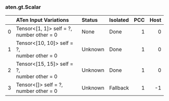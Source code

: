 ### aten.gt.Scalar
|    | ATen Input Variations                          | Status   | Isolated   |   PCC |   Host |
|---:|:-----------------------------------------------|:---------|:-----------|------:|-------:|
|  0 | Tensor<[1, 1]> self = ?,<br>number other = 0   | None     | Done       |     1 |      0 |
|  1 | Tensor<[10, 10]> self = ?,<br>number other = 0 | Unknown  | Done       |     1 |      0 |
|  2 | Tensor<[15, 15]> self = ?,<br>number other = 0 | Unknown  | Done       |     1 |      0 |
|  3 | Tensor<[]> self = ?,<br>number other = 0       | Unknown  | Fallback   |     1 |     -1 |

